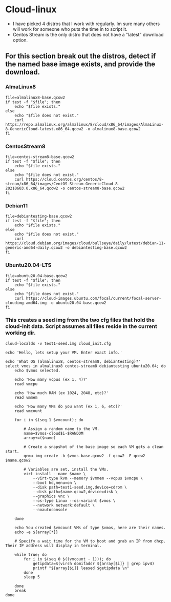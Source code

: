 # Cloud-linux
 - I have picked 4 distros that I work with regularly. Im sure many others will work for someone who puts the time in to script it.
 - Centos Stream is the only distro that does not have a "latest" download option.

## For this section break out the distros, detect if the named base image exists, and provide the download.

### AlmaLinux8
```
file=almalinux8-base.qcow2
if test -f "$file"; then
    echo "$file exists."
else 
    echo "$file does not exist."
    curl https://repo.almalinux.org/almalinux/8/cloud/x86_64/images/AlmaLinux-8-GenericCloud-latest.x86_64.qcow2 -o almalinux8-base.qcow2
fi
```

### CentosStream8
```
file=centos-stream8-base.qcow2
if test -f "$file"; then
    echo "$file exists."
else 
    echo "$file does not exist."
    curl https://cloud.centos.org/centos/8-stream/x86_64/images/CentOS-Stream-GenericCloud-8-20210603.0.x86_64.qcow2 -o centos-stream8-base.qcow2
fi
```

### Debian11
```
file=debiantesting-base.qcow2
if test -f "$file"; then
    echo "$file exists."
else 
    echo "$file does not exist."
    curl https://cloud.debian.org/images/cloud/bullseye/daily/latest/debian-11-generic-amd64-daily.qcow2 -o debiantesting-base.qcow2
fi
```

### Ubuntu20.04-LTS
```
file=ubuntu20.04-base.qcow2
if test -f "$file"; then
    echo "$file exists."
else 
    echo "$file does not exist."
    curl https://cloud-images.ubuntu.com/focal/current/focal-server-cloudimg-amd64.img -o ubuntu20.04-base.qcow2
fi
```

### This creates a seed img from the two cfg files that hold the cloud-init data. Script assumes all files reside in the current working dir.
```
cloud-localds -v test1-seed.img cloud_init.cfg
```

```
echo 'Hello, lets setup your VM. Enter exact info.'

echo 'What OS (almalinux8, centos-stream8, debiantesting)?'
select vmos in almalinux8 centos-stream8 debiantesting ubuntu20.04; do
	echo $vmos selected.

	echo 'How many vcpus (ex 1, 4)?'
	read vmcpu

	echo 'How much RAM (ex 1024, 2048, etc)?'
	read vmmem

	echo 'How many VMs do you want (ex 1, 6, etc)?'
	read vmcount

	for i in $(seq 1 $vmcount); do

		# Assign a random name to the VM.
		name=$vmos-cloud$i-$RANDOM
		array+=($name)

		# Create a snapshot of the base image so each VM gets a clean start.
		qemu-img create -b $vmos-base.qcow2 -f qcow2 -F qcow2 $name.qcow2

		# Variables are set, install the VMs.
		virt-install --name $name \
			--virt-type kvm --memory $vmmem --vcpus $vmcpu \
			--boot hd,menu=on \
			--disk path=test1-seed.img,device=cdrom \
			--disk path=$name.qcow2,device=disk \
			--graphics vnc \
			--os-type Linux --os-variant $vmos \
			--network network:default \
			--noautoconsole

	done

	echo You created $vmcount VMs of type $vmos, here are their names.
	echo -e ${array[*]}

	# Specify a wait time for the VM to boot and grab an IP from dhcp. Their IP address will display in terminal.

	while true; do
		for i in $(seq 0 $((vmcount - 1))); do
			getipdata=$(virsh domifaddr ${array[$i]} | grep ipv4)
			printf "${array[$i]} leased $getipdata \n"
		done
		sleep 5

	done
	break
done
```